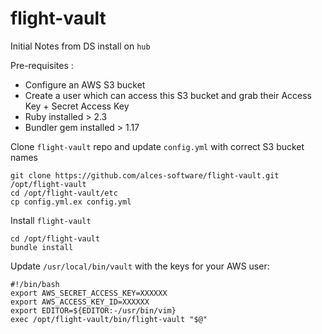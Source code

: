 # flight-vault
Initial Notes from DS install on `hub`

Pre-requisites :
* Configure an AWS S3 bucket 
* Create a user which can access this S3 bucket and grab their Access Key + Secret Access Key
* Ruby installed > 2.3
* Bundler gem installed > 1.17

Clone `flight-vault` repo and update `config.yml` with correct S3 bucket names
```
git clone https://github.com/alces-software/flight-vault.git /opt/flight-vault
cd /opt/flight-vault/etc
cp config.yml.ex config.yml
```

Install `flight-vault` 
```
cd /opt/flight-vault
bundle install
```

Update `/usr/local/bin/vault` with the keys for your AWS user:
```
#!/bin/bash
export AWS_SECRET_ACCESS_KEY=XXXXXX
export AWS_ACCESS_KEY_ID=XXXXXX
export EDITOR=${EDITOR:-/usr/bin/vim}
exec /opt/flight-vault/bin/flight-vault "$@"
```
